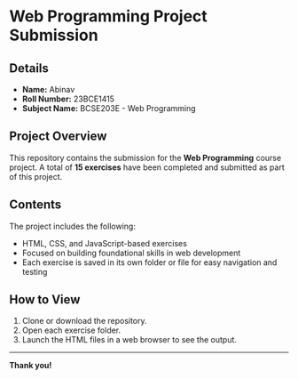 
# Web Programming Project Submission
## Details

- **Name:** Abinav  
- **Roll Number:** 23BCE1415  
- **Subject Name:** BCSE203E - Web Programming  

## Project Overview

This repository contains the submission for the **Web Programming** course project. A total of **15 exercises** have been completed and submitted as part of this project.

## Contents

The project includes the following:

- HTML, CSS, and JavaScript-based exercises
- Focused on building foundational skills in web development
- Each exercise is saved in its own folder or file for easy navigation and testing

## How to View

1. Clone or download the repository.
2. Open each exercise folder.
3. Launch the HTML files in a web browser to see the output.

---

**Thank you!**


